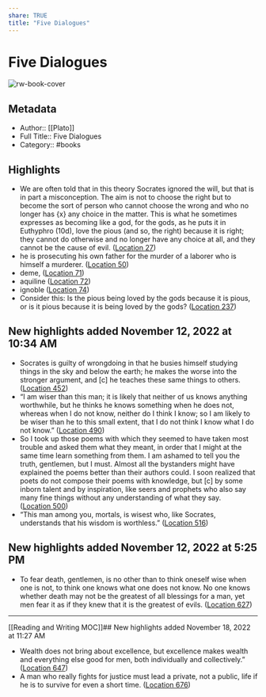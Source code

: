 ```yaml
---
share: TRUE
title: "Five Dialogues"
---
```

# Five Dialogues

![rw-book-cover](https://images-na.ssl-images-amazon.com/images/I/316ttBQNE4L._SL200_.jpg)

## Metadata
- Author:: [[Plato]]
- Full Title:: Five Dialogues
- Category:: #books

## Highlights
- We are often told that in this theory Socrates ignored the will, but that is in part a misconception. The aim is not to choose the right but to become the sort of person who cannot choose the wrong and who no longer has {x} any choice in the matter. This is what he sometimes expresses as becoming like a god, for the gods, as he puts it in Euthyphro (10d), love the pious (and so, the right) because it is right; they cannot do otherwise and no longer have any choice at all, and they cannot be the cause of evil. ([Location 27](https://readwise.io/to_kindle?action=open&asin=B07GY4XR5S&location=27))
- he is prosecuting his own father for the murder of a laborer who is himself a murderer. ([Location 50](https://readwise.io/to_kindle?action=open&asin=B07GY4XR5S&location=50))
- deme, ([Location 71](https://readwise.io/to_kindle?action=open&asin=B07GY4XR5S&location=71))
- aquiline ([Location 72](https://readwise.io/to_kindle?action=open&asin=B07GY4XR5S&location=72))
- ignoble ([Location 74](https://readwise.io/to_kindle?action=open&asin=B07GY4XR5S&location=74))
- Consider this: Is the pious being loved by the gods because it is pious, or is it pious because it is being loved by the gods? ([Location 237](https://readwise.io/to_kindle?action=open&asin=B07GY4XR5S&location=237))
## New highlights added November 12, 2022 at 10:34 AM
- Socrates is guilty of wrongdoing in that he busies himself studying things in the sky and below the earth; he makes the worse into the stronger argument, and [c] he teaches these same things to others. ([Location 452](https://readwise.io/to_kindle?action=open&asin=B07GY4XR5S&location=452))
- “I am wiser than this man; it is likely that neither of us knows anything worthwhile, but he thinks he knows something when he does not, whereas when I do not know, neither do I think I know; so I am likely to be wiser than he to this small extent, that I do not think I know what I do not know.” ([Location 490](https://readwise.io/to_kindle?action=open&asin=B07GY4XR5S&location=490))
- So I took up those poems with which they seemed to have taken most trouble and asked them what they meant, in order that I might at the same time learn something from them. I am ashamed to tell you the truth, gentlemen, but I must. Almost all the bystanders might have explained the poems better than their authors could. I soon realized that poets do not compose their poems with knowledge, but [c] by some inborn talent and by inspiration, like seers and prophets who also say many fine things without any understanding of what they say. ([Location 500](https://readwise.io/to_kindle?action=open&asin=B07GY4XR5S&location=500))
- “This man among you, mortals, is wisest who, like Socrates, understands that his wisdom is worthless.” ([Location 516](https://readwise.io/to_kindle?action=open&asin=B07GY4XR5S&location=516))
## New highlights added November 12, 2022 at 5:25 PM
- To fear death, gentlemen, is no other than to think oneself wise when one is not, to think one knows what one does not know. No one knows whether death may not be the greatest of all blessings for a man, yet men fear it as if they knew that it is the greatest of evils. ([Location 627](https://readwise.io/to_kindle?action=open&asin=B07GY4XR5S&location=627))

---
[[Reading and Writing MOC]]## New highlights added November 18, 2022 at 11:27 AM
- Wealth does not bring about excellence, but excellence makes wealth and everything else good for men, both individually and collectively.” ([Location 647](https://readwise.io/to_kindle?action=open&asin=B07GY4XR5S&location=647))
- A man who really fights for justice must lead a private, not a public, life if he is to survive for even a short time. ([Location 676](https://readwise.io/to_kindle?action=open&asin=B07GY4XR5S&location=676))
